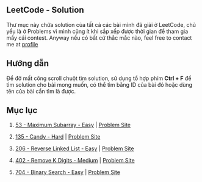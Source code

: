 ## LeetCode - Solution
Thư mục này chứa solution của tất cả các bài mình đã giải ở LeetCode, chủ yếu là ở Problems vì mình cũng ít khi sắp xếp được thời gian để tham gia mấy cái contest. Anyway nếu có bất cứ thắc mắc nào, feel free to contact me at [profile](https://nghoanglong.github.io/)

## Hướng dẫn

Để đỡ mất công scroll chuột tìm solution, sử dụng tổ hợp phím **Ctrl + F** để tìm solution cho bài mong muốn, có thể tìm bằng ID của bài đó hoặc dùng tên của bài cần tìm là được.

## Mục lục

1. [53 - Maximum Subarray - Easy](https://github.com/nghoanglong/Competitive-Programming/tree/master/LeetCode/53.cpp) | [Problem Site](https://leetcode.com/problems/maximum-subarray/)

2. [135 - Candy - Hard](https://github.com/nghoanglong/Competitive-Programming/tree/master/LeetCode/135.cpp) | [Problem Site](https://leetcode.com/problems/candy/)

3. [206 - Reverse Linked List - Easy](https://github.com/nghoanglong/Competitive-Programming/tree/master/LeetCode/206.cpp) | [Problem Site](https://leetcode.com/problems/reverse-linked-list/)

4. [402 - Remove K Digits - Medium](https://github.com/nghoanglong/Competitive-Programming/tree/master/LeetCode/402.cpp) | [Problem Site](https://leetcode.com/problems/remove-k-digits/)

5. [704 - Binary Search - Easy](https://github.com/nghoanglong/Competitive-Programming/tree/master/LeetCode/704.cpp) | [Problem Site](https://leetcode.com/problems/binary-search/)

